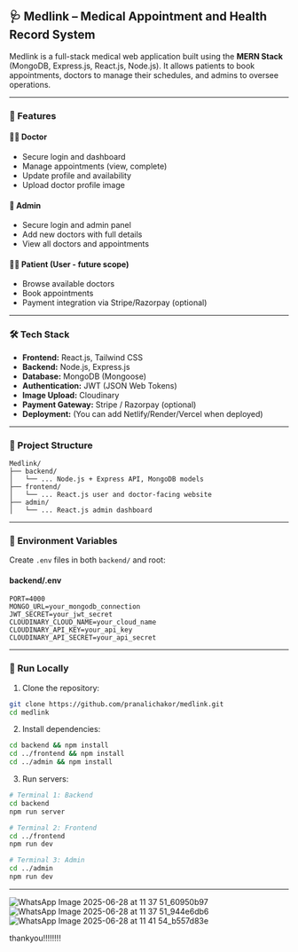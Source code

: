 
## 🩺 Medlink – Medical Appointment and Health Record System

Medlink is a full-stack medical web application built using the **MERN Stack** (MongoDB, Express.js, React.js, Node.js). It allows patients to book appointments, doctors to manage their schedules, and admins to oversee operations.

---

### 🚀 Features

#### 👨‍⚕️ Doctor

* Secure login and dashboard
* Manage appointments (view, complete)
* Update profile and availability
* Upload doctor profile image

#### 👤 Admin

* Secure login and admin panel
* Add new doctors with full details
* View all doctors and appointments

#### 🧑‍💻 Patient (User - future scope)

* Browse available doctors
* Book appointments
* Payment integration via Stripe/Razorpay (optional)

---

### 🛠 Tech Stack

* **Frontend:** React.js, Tailwind CSS
* **Backend:** Node.js, Express.js
* **Database:** MongoDB (Mongoose)
* **Authentication:** JWT (JSON Web Tokens)
* **Image Upload:** Cloudinary
* **Payment Gateway:** Stripe / Razorpay (optional)
* **Deployment:** (You can add Netlify/Render/Vercel when deployed)

---

### 📁 Project Structure

```
Medlink/
├── backend/
│   └── ... Node.js + Express API, MongoDB models
├── frontend/
│   └── ... React.js user and doctor-facing website
├── admin/
│   └── ... React.js admin dashboard
```

---

### 🔐 Environment Variables

Create `.env` files in both `backend/` and root:

#### backend/.env

```
PORT=4000
MONGO_URL=your_mongodb_connection
JWT_SECRET=your_jwt_secret
CLOUDINARY_CLOUD_NAME=your_cloud_name
CLOUDINARY_API_KEY=your_api_key
CLOUDINARY_API_SECRET=your_api_secret
```

---

### 🧪 Run Locally

1. Clone the repository:

```bash
git clone https://github.com/pranalichakor/medlink.git
cd medlink
```

2. Install dependencies:

```bash
cd backend && npm install
cd ../frontend && npm install
cd ../admin && npm install
```

3. Run servers:

```bash
# Terminal 1: Backend
cd backend
npm run server

# Terminal 2: Frontend
cd ../frontend
npm run dev

# Terminal 3: Admin
cd ../admin
npm run dev
```

---
![WhatsApp Image 2025-06-28 at 11 37 51_60950b97](https://github.com/user-attachments/assets/7d48d50d-9a1f-4fc5-80b3-bc5b2d72ddfd)
![WhatsApp Image 2025-06-28 at 11 37 51_944e6db6](https://github.com/user-attachments/assets/fc170867-a1b2-4df0-87af-e091c6175faa)
![WhatsApp Image 2025-06-28 at 11 41 54_b557d83e](https://github.com/user-attachments/assets/07a6d6e5-3243-4303-8f8a-a46e4c8c6a18)



 thankyou!!!!!!!!

